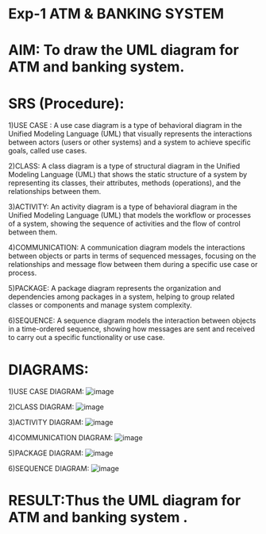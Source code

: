 # Exp-1 ATM & BANKING SYSTEM

# AIM: To draw the UML diagram for ATM and banking system.

# SRS (Procedure):
1)USE CASE :
    A use case diagram is a type of behavioral diagram in the Unified Modeling Language (UML) that visually represents the interactions between actors (users or other systems) and a system to achieve specific goals, called use cases.

2)CLASS:
A class diagram is a type of structural diagram in the Unified Modeling Language (UML) that shows the static structure of a system by representing its classes, their attributes, methods (operations), and the relationships between them.

3)ACTIVITY:
An activity diagram is a type of behavioral diagram in the Unified Modeling Language (UML) that models the workflow or processes of a system, showing the sequence of activities and the flow of control between them.

4)COMMUNICATION:
A communication diagram models the interactions between objects or parts in terms of sequenced messages, focusing on the relationships and message flow between them during a specific use case or process.

5)PACKAGE:
A package diagram represents the organization and dependencies among packages in a system, helping to group related classes or components and manage system complexity.

6)SEQUENCE:
A sequence diagram models the interaction between objects in a time-ordered sequence, showing how messages are sent and received to carry out a specific functionality or use case.



# DIAGRAMS:
1)USE CASE DIAGRAM:
![image](https://github.com/user-attachments/assets/fe8fba5e-b75a-4215-bd2b-67b4bf3c42db)

2)CLASS DIAGRAM:
![image](https://github.com/user-attachments/assets/87b32705-6f4e-4af9-a4d4-3d274e7501d9)

3)ACTIVITY DIAGRAM:
![image](https://github.com/user-attachments/assets/0630cca6-0bcf-4da1-9029-98d8e295c3d4)

4)COMMUNICATION DIAGRAM:
![image](https://github.com/user-attachments/assets/b990893e-b7a8-4a43-ad89-f70898a6eeea)

5)PACKAGE DIAGRAM:
![image](https://github.com/user-attachments/assets/89416722-8112-4b9a-a669-1aa14818dbd4)

6)SEQUENCE DIAGRAM:
![image](https://github.com/user-attachments/assets/e97f4cb4-3fae-4655-8cdd-5b39ae9b8e6a)



# RESULT:Thus the UML diagram for ATM and banking system .
